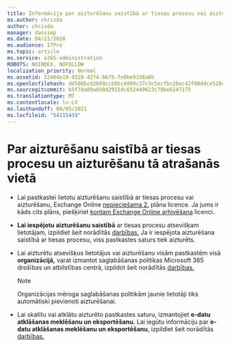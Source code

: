 ```yaml
---
title: Informācija par aizturēšanu saistībā ar tiesas procesu vai aizturēšanu aizturēšanas vietā
ms.author: chrisda
author: chrisda
manager: dansimp
ms.date: 04/21/2020
ms.audience: ITPro
ms.topic: article
ms.service: o365-administration
ROBOTS: NOINDEX, NOFOLLOW
localization_priority: Normal
ms.assetid: 52484e19-9328-42f4-b675-7e0be9338a8b
ms.openlocfilehash: dd508bcd2b09ccb0bcdd99c37c3c5ecfbc26ec42f00ddce520ef8e73e3aef436
ms.sourcegitcommit: b5f7da89a650d2915dc652449623c78be6247175
ms.translationtype: MT
ms.contentlocale: lv-LV
ms.lasthandoff: 08/05/2021
ms.locfileid: "54115439"
---
```

# <a name="about-litigation-holds-and-in-place-holds"></a>Par aizturēšanu saistībā ar tiesas procesu un aizturēšanu tā atrašanās vietā

- Lai pastkastei lietotu aizturēšanu saistībā ar tiesas procesu vai aizturēšanu, Exchange Online [nepieciešama 2.](https://docs.microsoft.com/office365/servicedescriptions/office-365-platform-service-description/office-365-plan-options) plāna licence. Ja jums ir kāds cits plāns, piešķiriet [kontam Exchange Online arhivēšana](https://docs.microsoft.com/office365/servicedescriptions/exchange-online-archiving-service-description/exchange-online-archiving-service-description) licenci. 
    
- **Lai iespējotu aizturēšanu saistībā** ar tiesas procesu atsevišķam lietotājam, izpildiet šeit norādītās [darbības.](https://docs.microsoft.com/microsoft-365/compliance/create-a-litigation-hold?view=o365-worldwide#place-a-mailbox-on-litigation-hold) Ja ir iespējota aizturēšana saistībā ar tiesas procesu, viss pastkastes saturs tiek aizturēts.
    
- Lai aizturētu atsevišķus lietotājus vai aizturēšanu visām pastkastēm visā **organizācijā,** varat izmantot saglabāšanas politikas Microsoft 365 drošības un atbilstības centrā, izpildot šeit norādītās [darbības.](https://docs.microsoft.com/microsoft-365/compliance/retention-policies) 
    
    > [!NOTE]
    > Organizācijas mēroga saglabāšanas politikām jaunie lietotāji tiks automātiski pievienoti aizturēšanai. 
  
- Lai skatītu vai atklātu aizturēto pastkastes saturu, izmantojiet **e-datu atklāšanas meklēšanu un eksportēšanu.** Lai iegūtu informāciju par **e-datu atklāšanas meklēšanu un eksportēšanu**, izpildiet šeit norādītās [darbības.](https://docs.microsoft.com/microsoft-365/compliance/export-search-results)
    

